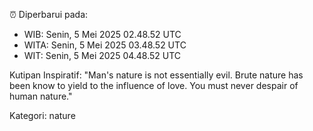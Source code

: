 ⏰ Diperbarui pada:
- WIB: Senin, 5 Mei 2025 02.48.52 UTC
- WITA: Senin, 5 Mei 2025 03.48.52 UTC
- WIT: Senin, 5 Mei 2025 04.48.52 UTC

Kutipan Inspiratif:
"Man's nature is not essentially evil. Brute nature has been know to yield to the influence of love. You must never despair of human nature."


Kategori: nature

